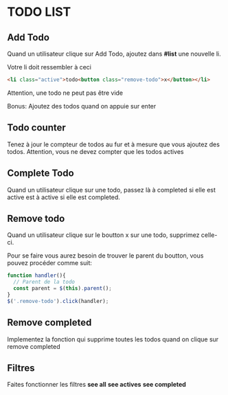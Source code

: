 # TODO LIST

## Add Todo

Quand un utilisateur clique sur Add Todo, ajoutez dans **#list** une nouvelle li.

Votre li doit ressembler à ceci

```html
<li class="active">todo<button class="remove-todo">x</button></li>
```

Attention, une todo ne peut pas être vide

Bonus: Ajoutez des todos quand on appuie sur enter
## Todo counter

Tenez à jour le compteur de todos au fur et à mesure que vous ajoutez des todos.
Attention, vous ne devez compter que les todos actives

## Complete Todo

Quand un utilisateur clique sur une todo, passez là à completed si elle est active est à active si elle est completed.

## Remove todo

Quand un utilisateur clique sur le boutton x sur une todo, supprimez celle-ci.

Pour se faire vous aurez besoin de trouver le parent du boutton, vous pouvez procéder comme suit:

```JavaScript
function handler(){
  // Parent de la todo
  const parent = $(this).parent();
}
$('.remove-todo').click(handler);
```

## Remove completed

Implementez la fonction qui supprime toutes les todos quand on clique sur remove completed

## Filtres

Faites fonctionner les filtres **see all** **see actives** **see completed**
